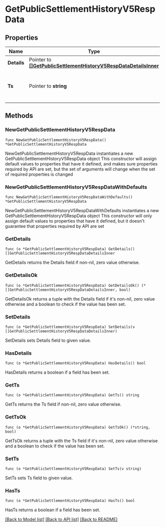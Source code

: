 # GetPublicSettlementHistoryV5RespData

## Properties

Name | Type | Description | Notes
------------ | ------------- | ------------- | -------------
**Details** | Pointer to [**[]GetPublicSettlementHistoryV5RespDataDetailsInner**](GetPublicSettlementHistoryV5RespDataDetailsInner.md) | Settlement info | [optional] 
**Ts** | Pointer to **string** | Settlement time, Unix timestamp format in milliseconds, e.g. &#x60;1597026383085&#x60; | [optional] [default to ""]

## Methods

### NewGetPublicSettlementHistoryV5RespData

`func NewGetPublicSettlementHistoryV5RespData() *GetPublicSettlementHistoryV5RespData`

NewGetPublicSettlementHistoryV5RespData instantiates a new GetPublicSettlementHistoryV5RespData object
This constructor will assign default values to properties that have it defined,
and makes sure properties required by API are set, but the set of arguments
will change when the set of required properties is changed

### NewGetPublicSettlementHistoryV5RespDataWithDefaults

`func NewGetPublicSettlementHistoryV5RespDataWithDefaults() *GetPublicSettlementHistoryV5RespData`

NewGetPublicSettlementHistoryV5RespDataWithDefaults instantiates a new GetPublicSettlementHistoryV5RespData object
This constructor will only assign default values to properties that have it defined,
but it doesn't guarantee that properties required by API are set

### GetDetails

`func (o *GetPublicSettlementHistoryV5RespData) GetDetails() []GetPublicSettlementHistoryV5RespDataDetailsInner`

GetDetails returns the Details field if non-nil, zero value otherwise.

### GetDetailsOk

`func (o *GetPublicSettlementHistoryV5RespData) GetDetailsOk() (*[]GetPublicSettlementHistoryV5RespDataDetailsInner, bool)`

GetDetailsOk returns a tuple with the Details field if it's non-nil, zero value otherwise
and a boolean to check if the value has been set.

### SetDetails

`func (o *GetPublicSettlementHistoryV5RespData) SetDetails(v []GetPublicSettlementHistoryV5RespDataDetailsInner)`

SetDetails sets Details field to given value.

### HasDetails

`func (o *GetPublicSettlementHistoryV5RespData) HasDetails() bool`

HasDetails returns a boolean if a field has been set.

### GetTs

`func (o *GetPublicSettlementHistoryV5RespData) GetTs() string`

GetTs returns the Ts field if non-nil, zero value otherwise.

### GetTsOk

`func (o *GetPublicSettlementHistoryV5RespData) GetTsOk() (*string, bool)`

GetTsOk returns a tuple with the Ts field if it's non-nil, zero value otherwise
and a boolean to check if the value has been set.

### SetTs

`func (o *GetPublicSettlementHistoryV5RespData) SetTs(v string)`

SetTs sets Ts field to given value.

### HasTs

`func (o *GetPublicSettlementHistoryV5RespData) HasTs() bool`

HasTs returns a boolean if a field has been set.


[[Back to Model list]](../README.md#documentation-for-models) [[Back to API list]](../README.md#documentation-for-api-endpoints) [[Back to README]](../README.md)


